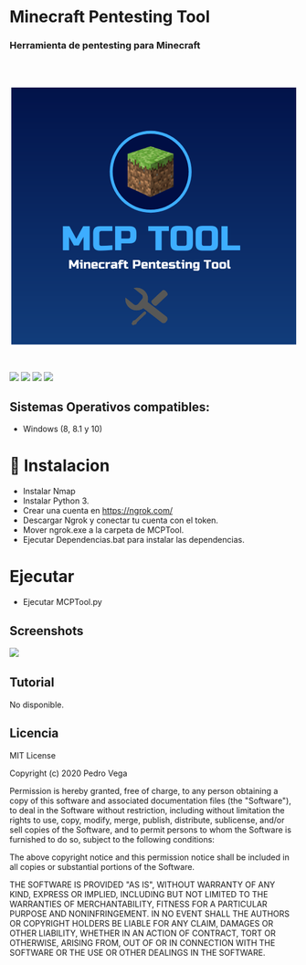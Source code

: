 # Minecraft Pentesting Tool
<h3> Herramienta de pentesting para Minecraft </h3>
<br/>
</br>
<p align="center">
<img src="https://github.com/wrrulos/Imagenes-Github/blob/main/MCPTool/MCPTool.png" title="MCPTool">
</p>
<br/>

<img src="https://imgur.com/4NzFbFQ.jpg"> <img src="https://imgur.com/l2vHvj8.jpg"> <img src="https://imgur.com/mCapHNr.jpg"> <img src="https://imgur.com/4mZdxc8.jpg"> 
<br/>

## Sistemas Operativos compatibles:

* Windows (8, 8.1 y 10)

# 🔧 Instalacion 

* Instalar Nmap
* Instalar Python 3.
* Crear una cuenta en https://ngrok.com/
* Descargar Ngrok y conectar tu cuenta con el token.
* Mover ngrok.exe a la carpeta de MCPTool.
* Ejecutar Dependencias.bat para instalar las dependencias.

# Ejecutar

* Ejecutar MCPTool.py

## Screenshots

<img src="https://github.com/wrrulos/MCPTool/blob/main/images/Help.PNG">

## Tutorial 

<p> No disponible.</p>

## Licencia 

MIT License

Copyright (c) 2020 Pedro Vega

Permission is hereby granted, free of charge, to any person obtaining a copy
of this software and associated documentation files (the "Software"), to deal
in the Software without restriction, including without limitation the rights
to use, copy, modify, merge, publish, distribute, sublicense, and/or sell
copies of the Software, and to permit persons to whom the Software is
furnished to do so, subject to the following conditions:

The above copyright notice and this permission notice shall be included in all
copies or substantial portions of the Software.

THE SOFTWARE IS PROVIDED "AS IS", WITHOUT WARRANTY OF ANY KIND, EXPRESS OR
IMPLIED, INCLUDING BUT NOT LIMITED TO THE WARRANTIES OF MERCHANTABILITY,
FITNESS FOR A PARTICULAR PURPOSE AND NONINFRINGEMENT. IN NO EVENT SHALL THE
AUTHORS OR COPYRIGHT HOLDERS BE LIABLE FOR ANY CLAIM, DAMAGES OR OTHER
LIABILITY, WHETHER IN AN ACTION OF CONTRACT, TORT OR OTHERWISE, ARISING FROM,
OUT OF OR IN CONNECTION WITH THE SOFTWARE OR THE USE OR OTHER DEALINGS IN THE
SOFTWARE.

 
